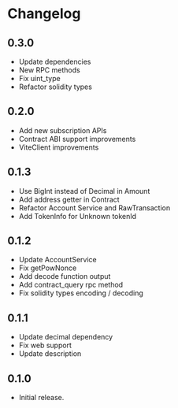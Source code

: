 # Changelog

## 0.3.0

* Update dependencies
* New RPC methods
* Fix uint_type
* Refactor solidity types

## 0.2.0

* Add new subscription APIs
* Contract ABI support improvements
* ViteClient improvements

## 0.1.3

* Use BigInt instead of Decimal in Amount
* Add address getter in Contract
* Refactor Account Service and RawTransaction
* Add TokenInfo for Unknown tokenId

## 0.1.2

* Update AccountService
* Fix getPowNonce
* Add decode function output
* Add contract_query rpc method
* Fix solidity types encoding / decoding

## 0.1.1

* Update decimal dependency
* Fix web support
* Update description

## 0.1.0

* Initial release.
